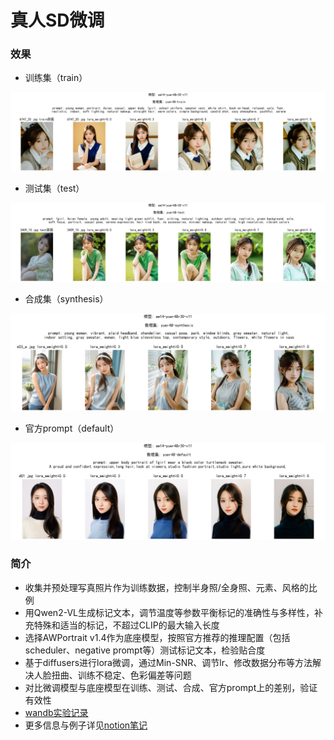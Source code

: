 # 真人SD微调

### 效果
- 训练集（train）

![](imgs/6747_20.jpg)

- 测试集（test）

![](imgs/3409_15.jpg)

- 合成集（synthesis）

![](imgs/s03_a.jpg)

- 官方prompt（default）

![](imgs/d01.jpg)

### 简介
- 收集并预处理写真照片作为训练数据，控制半身照/全身照、元素、风格的比例
- 用Qwen2-VL生成标记文本，调节温度等参数平衡标记的准确性与多样性，补充特殊和适当的标记，不超过CLIP的最大输入长度
- 选择AWPortrait v1.4作为底座模型，按照官方推荐的推理配置（包括scheduler、negative prompt等）测试标记文本，检验贴合度
- 基于diffusers进行lora微调，通过Min-SNR、调节lr、修改数据分布等方法解决人脸扭曲、训练不稳定、色彩偏差等问题
- 对比微调模型与底座模型在训练、测试、合成、官方prompt上的差别，验证有效性
- [wandb实验记录](https://wandb.ai/sailoong1024/text2image-fine-tune/runs/j0g7vuiv)
- 更多信息与例子详见[notion笔记](https://sailoong.notion.site/Yuer-LoRA-0ff495030d77804b8f4cecec48a44d0f)